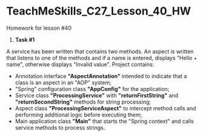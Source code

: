 # TeachMeSkills_C27_Lesson_40_HW
Homework for lesson #40

1. **Task #1**

A service has been written that contains two methods. An aspect is written that listens to one of the methods and if a name is entered, displays "Hello + name", otherwise displays "Invalid value".
Project contains:
- Annotation interface **"AspectAnnotation"** intended to indicate that a class is an aspect in an "AOP" system;
- "Spring" configuration class **"AppConfig"** for the application;
- Service class **"ProcessingService"** with **"returnFirstString"** and **"returnSecondString"** methods for string processing;
- Aspect class **"ProcessingServiceAspect"** to intercept method calls and performing additional logic before executing them;
- Main application class **"Main"** that starts the "Spring context" and calls service methods to process strings.
